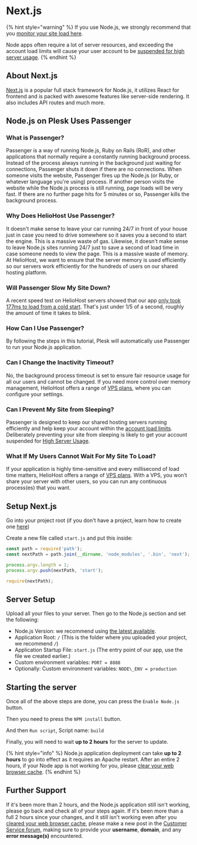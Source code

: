 # Next.js

{% hint style="warning" %}
If you use Node.js, we strongly recommend that you [monitor your site load here](https://heliohost.org/dashboard/load/).

Node apps often require a lot of server resources, and exceeding the account load limits will cause your user account to be [suspended for high server usage](/accounts/suspension-policy.md#high-server-usage).
{% endhint %}

## About Next.js

[Next.js](https://nextjs.org/) is a popular full stack framework for Node.js, it utilizes React for frontend and is packed with awesome features like server-side rendering. It also includes API routes and much more.

## Node.js on Plesk Uses Passenger

### What is Passenger?

Passenger is a way of running Node.js, Ruby on Rails (RoR), and other applications that normally require a constantly running background process. Instead of the process always running in the background just waiting for connections, Passenger shuts it down if there are no connections. When someone visits the website, Passenger fires up the Node.js (or Ruby, or whatever language you're using) process. If another person visits the website while the Node.js process is still running, page loads will be very fast. If there are no further page hits for 5 minutes or so, Passenger kills the background process.

### Why Does HelioHost Use Passenger?

It doesn't make sense to leave your car running 24/7 in front of your house just in case you need to drive somewhere so it saves you a second to start the engine. This is a massive waste of gas. Likewise, it doesn't make sense to leave Node.js sites running 24/7 just to save a second of load time in case someone needs to view the page. This is a massive waste of memory. At HelioHost, we want to ensure that the server memory is used efficiently so our servers work efficiently for the hundreds of users on our shared hosting platform.

### Will Passenger Slow My Site Down?

A recent speed test on HelioHost servers showed that our app [only took 177ms to load from a cold start](https://gtmetrix.com/reports/node.krydos1.heliohost.org/esvkM1p0/). That's just under 1/5 of a second, roughly the amount of time it takes to blink.

### How Can I Use Passenger?

By following the steps in this tutorial, Plesk will automatically use Passenger to run your Node.js application.

### Can I Change the Inactivity Timeout?

No, the background process timeout is set to ensure fair resource usage for all our users and cannot be changed. If you need more control over memory management, HelioHost offers a range of [VPS plans](https://heliohost.org/vps/), where you can configure your settings.

### Can I Prevent My Site from Sleeping?

Passenger is designed to keep our shared hosting servers running efficiently and help keep your account within the [account load limits](../../accounts/suspension-policy.md#account-load-limits). Deliberately preventing your site from sleeping is likely to get your account suspended for [High Server Usage](../../accounts/suspension-policy.md#high-server-usage).

### What If My Users Cannot Wait For My Site To Load?

If your application is highly time-sensitive and every millisecond of load time matters, HelioHost offers a range of [VPS plans](https://heliohost.org/vps/). With a VPS, you won’t share your server with other users, so you can run any continuous process(es) that you want.

## Setup Next.js

Go into your project root (if you don't have a project, learn how to create one [here](https://nextjs.org/learn/basics/create-nextjs-app))

Create a new file called `start.js` and put this inside:

```javascript
const path = require('path');
const nextPath = path.join(__dirname, 'node_modules', '.bin', 'next');

process.argv.length = 1;
process.argv.push(nextPath, 'start');

require(nextPath);
```

## Server Setup

Upload all your files to your server. Then go to the Node.js section and set the following:

* Node.js Version: we recommend using [the latest available](README.md#supported-versions).
* Application Root: `/` (This is the folder where you uploaded your project, we recommend `/`)
* Application Startup File: `start.js` (The entry point of our app, use the file we created earlier.)
* Custom environment variables: `PORT = 8888`
* Optionally: Custom environment variables: `NODE\_ENV = production`

## Starting the server

Once all of the above steps are done, you can press the `Enable Node.js` button.

Then you need to press the `NPM install` button.

And then `Run script`, Script name: `build`

Finally, you will need to wait **up to 2 hours** for the server to update.

{% hint style="info" %}
Node.js application deployment can take **up to 2 hours** to go into effect as it requires an Apache restart. After an entire 2 hours, if your Node app is not working for you, please [clear your web browser cache](../../misc/clear-your-cache.md).
{% endhint %}

## Further Support 

If it's been more than 2 hours, and the Node.js application still isn't working, please go back and check all of your steps again. If it's been more than a full 2 hours since your changes, and it still isn't working even after you [cleared your web browser cache](../misc/clear-your-cache.md), please make a new post in the [Customer Service forum](https://helionet.org/index/forum/45-customer-service/?do=add), making sure to provide your **username**, **domain**, and any **error message(s)** encountered.